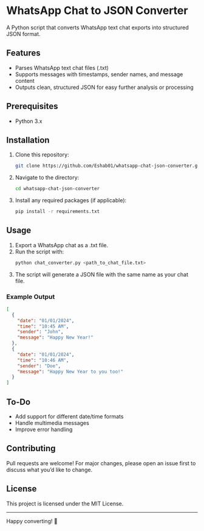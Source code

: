 # WhatsApp Chat to JSON Converter

A Python script that converts WhatsApp text chat exports into structured JSON format.

## Features
- Parses WhatsApp text chat files (.txt)
- Supports messages with timestamps, sender names, and message content
- Outputs clean, structured JSON for easy further analysis or processing

## Prerequisites
- Python 3.x

## Installation
1. Clone this repository:
   ```bash
   git clone https://github.com/Eshab01/whatsapp-chat-json-converter.git
   ```
2. Navigate to the directory:
   ```bash
   cd whatsapp-chat-json-converter
   ```
3. Install any required packages (if applicable):
   ```bash
   pip install -r requirements.txt
   ```

## Usage
1. Export a WhatsApp chat as a .txt file.
2. Run the script with:
   ```bash
   python chat_converter.py <path_to_chat_file.txt>
   ```
3. The script will generate a JSON file with the same name as your chat file.

### Example Output
```json
[
  {
    "date": "01/01/2024",
    "time": "10:45 AM",
    "sender": "John",
    "message": "Happy New Year!"
  },
  {
    "date": "01/01/2024",
    "time": "10:46 AM",
    "sender": "Doe",
    "message": "Happy New Year to you too!"
  }
]
```

## To-Do
- Add support for different date/time formats
- Handle multimedia messages
- Improve error handling

## Contributing
Pull requests are welcome! For major changes, please open an issue first to discuss what you’d like to change.

## License
This project is licensed under the MIT License.

---

Happy converting! 🚀

